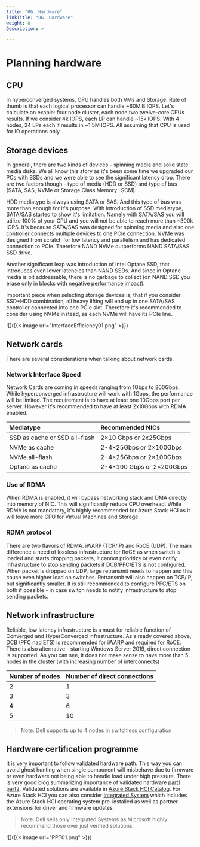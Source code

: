 ```yaml
---
title: "06. Hardware"
linkTitle: "06. Hardware"
weight: 8
Description: >

---
```


# Planning hardware

## CPU

In hyperconverged systems, CPU handles both VMs and Storage. Rule of thumb is that each logical processor can handle ~60MiB IOPS. Let's calculate an exaple: four node cluster, each node two twelve-core CPUs results. If we consider 4k IOPS, each LP can handle ~15k IOPS. With 4 nodes, 24 LPs each it results in ~1.5M IOPS. All assuming that CPU is used for IO operations only.

## Storage devices

In general, there are two kinds of devices - spinning media and solid state media disks. We all know this story as it's been some time we upgraded our PCs with SSDs and we were able to see the significant latency drop. There are two factors though - type of media (HDD or SSD) and type of bus (SATA, SAS, NVMe or Storage Class Memory -SCM).

HDD mediatype is always using SATA or SAS. And this type of bus was more than enough for it's purpose. With introduction of SSD mediatype, SATA/SAS started to show it's limitation. Namely with SATA/SAS you will utilize 100% of your CPU and you will not be able to reach more than ~300k IOPS. It's because SATA/SAS was designed for spinning media and also one controller connects multiple devices to one PCIe connection. NVMe was designed from scratch for low latency and parallelism and has dedicated connection to PCIe. Therefore NAND NVMe outperforms NAND SATA/SAS SSD drive.

Another significant leap was introduction of Intel Optane SSD, that introduces even lower latencies than NAND SSDs. And since in Optane media is bit addressable, there is no garbage to collect (on NAND SSD you erase only in blocks with negative performance impact).

Important piece when selecting storage devices is, that if you consider SSD+HDD combination, all heavy lifting will end up in one SATA/SAS controller connected into one PCIe slot. Therefore it's recommended to consider using NVMe instead, as each NVMe will have its PCIe line.

![]({{< image url="InterfaceEfficiency01.png" >}})

## Network cards

There are several considerations when talking about network cards.

### Network Interface Speed

Network Cards are coming in speeds ranging from 1Gbps to 200Gbps. While hyperconverged infrastructure will work with 1Gbps, the performance will be limited. The requirement is to have at least one 10Gbps port per server. However it's recommended to have at least 2x10Gbps with RDMA enabled.

| Mediatype | Recommended NICs |
|:--------------|:-----------------------|
|SSD as cache or SSD all-flash  | 2×10 Gbps or 2x25Gbps |
|NVMe as cache  | 2-4×25Gbps or 2×100Gbps |
|NVMe all-flash | 2-4×25Gbps or 2×100Gbps |
|Optane as cache| 2-4×100 Gbps or 2×200Gbps |

### Use of RDMA

When RDMA is enabled, it will bypass networking stack and DMA directly into memory of NIC. This will significantly reduce CPU overhead. While RDMA is not mandatory, it's highly recommended for Azure Stack HCI as it will leave more CPU for Virtual Machines and Storage.

### RDMA protocol

There are two flavors of RDMA. iWARP (TCP/IP) and RoCE (UDP). The main difference a need of lossless infrastructure for RoCE as when switch is loaded and starts dropping packets, it cannot prioritize or even notify infrastructure to stop sending packets if DCB/PFC/ETS is not configured. When packet is dropped on UDP, large retransmit needs to happen and this cause even higher load on switches. Retransmit will also happen on TCP/IP, but significantly smaller. It is still recommended to configure PFC/ETS on both if possible - in case switch needs to notify infrastructure to stop sending packets.

## Network infrastructure

Reliable, low latency infrastructure is a must for reliable function of Converged and HyperConverged infrastructure. As already covered above, DCB (PFC nad ETS) is recommended for iWARP and required for RoCE. There is also alternative - starting Windows Server 2019, direct connection is supported. As you can see, it does not make sense to have more than 5 nodes in the cluster (with increasing number of interconnects)

| Number of nodes | Number of direct connections |
|:-----------------------------|:----------------|
| 2 | 1 |
| 3 | 3 |
| 4 | 6 |
| 5 | 10 |

>Note: Dell supports up to 4 nodes in switchless configuration

## Hardware certification programme

It is very important to follow validated hardware path. This way you can avoid ghost hunting when single component will misbehave due to firmware or even hardware not being able to handle load under high pressure. There is very good blog summarizing importance of validated hardware [part1](https://cloudblogs.microsoft.com/windowsserver/2018/02/20/the-technical-value-of-wssd-validated-hci-solutions-part-1/) [part2](https://cloudblogs.microsoft.com/windowsserver/2018/02/21/the-technical-value-of-validated-hci-solutions-part-2/). Validated solutions are available in [Azure Stack HCI Catalog](https://www.microsoft.com/en-us/cloud-platform/azure-stack-hci-catalog). For Azure Stack HCI you can also consider [Integrated System](https://hcicatalog.azurewebsites.net/#/?IntegratedSystem=Integrated+System) which includes the Azure Stack HCI operating system pre-installed as well as partner extensions for driver and firmware updates.

>Note: Dell sells only Integrated Systems as Microsoft highly recommend those over just verified solutions.

![]({{< image url="PPT01.png" >}})

